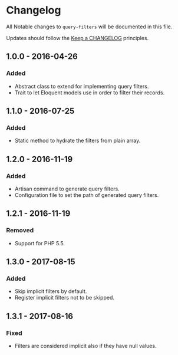 # Changelog

All Notable changes to `query-filters` will be documented in this file.

Updates should follow the [Keep a CHANGELOG](http://keepachangelog.com/) principles.

## 1.0.0 - 2016-04-26

### Added
- Abstract class to extend for implementing query filters.
- Trait to let Eloquent models use in order to filter their records.


## 1.1.0 - 2016-07-25

### Added
- Static method to hydrate the filters from plain array.


## 1.2.0 - 2016-11-19

### Added
- Artisan command to generate query filters.
- Configuration file to set the path of generated query filters.


## 1.2.1 - 2016-11-19

### Removed
- Support for PHP 5.5.


## 1.3.0 - 2017-08-15

### Added
- Skip implicit filters by default.
- Register implicit filters not to be skipped.


## 1.3.1 - 2017-08-16

### Fixed
- Filters are considered implicit also if they have null values.
